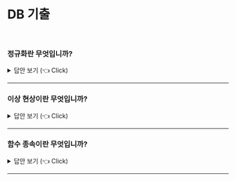 # DB 기출
<br>

### 정규화란 무엇입니까?

<details>
   <summary> 답안 보기 (👈 Click)</summary>
<br />

[참고: 데이터베이스 개론]

+ 8장에서는 관계 데이터 모델에 기반을 두고 데이터베이스를 설계하는 방법 중 
E-R 모델과 릴레이션 변환 규칙을 이용하는 방법을 살펴보았다

이 장에서는 정규화를 이용해 데이터베이스를 설계하는 방법에 대해 소개한다
정규화는 데이터베이스를 설계한 후 설계 결과물을 검증하기 위해 사용하기도 한다
앞에서도 언급했듯이, 두 설계 방법은 데이터베이스 설계 결과물이 비슷한 수준을
유지하므로 상황에 따라 적절한 방법을 선택하면 된다

데이터베이스를 잘못 설계하면 불필요한 데이터 중복이 발생하여 릴레이션에 대한 데이터의 삽입, 수정, 삭제 연산을 수행할 때 부작용이 발생할 수 있다. 이러한 부작용을 이상 현상이라 한다
이상 현상을 제거하면서 데이터베이스를 올바르게 설계해나가는 과정이 정규화다
정규화의 필요성과 방법을 구체적으로 알아보기에 앞서 먼저 이상 현상을 종류별로 자세히 알아보자
</details>

-----------------------

### 이상 현상이란 무엇입니까?

<details>
   <summary> 답안 보기 (👈 Click)</summary>

[참고: 데이터베이스 개론]

+ 
1) 이상 현상의 종류
- 이상 현상에는 [그림 9-1]과 같이 삽입 이상, 갱신 이상, 삭제 이상이 있다
   삽입 이상 - 새 데이터를 삽입하기 위해 불필요한 데이터도 함께 삽입해야 하는 문제
   갱신 이상 - 중복 투플 중 일부만 변경하여 데이터가 불일치하게 되는 모순의 문제
   삭제 이상 - 투플을 삭제하면 꼭 필요한 데이터까지 함께 삭제되는 데이터 손실의 문제

 [그림 9-2]의 이벤트 참여 릴레이션을 이용해 잘못 설계된 릴레이션에서 발생할 수 있는
 이상 현상을 살펴보고, 이를 통해 이상 현상의 개념을 이해해보자. 

[그림 9-2]의 이벤트참여 릴레이션은 고객들이 이벤트에 참여한 결과를 저장하고 있는 릴레이션이다. 고객에 대한 정보인 고객아이디, 고객이름, 등급과 고객이 참여한 이벤트에 대한 정보인 이벤트번호, 당첨여부를 포함하고 있다. 
한 고객이 여러 이벤트에 참여할 수 있으므로 고객아이디만으로는 투플을 유일하게 식별할 수 없다.
그러므로 고객아이디와 이벤트번호 속성을 함께 사용하여 이벤트참여 릴레이션의 기본키를 구성한다. 

고객 한 명이 여러 이벤트에 참여할 수 있으므로 이벤트참여 릴레이션에는 동일한 고객의 
이름과 등급이 여러 번 나타날 수 있다.
예를 들어, 아이디가 apple인 고객은 3개의 이벤트에 참여하므로
고객의 이름과 등급이 이벤트참여 릴레이션에 세 번 저장된다.
이렇게 동일한 데이터가 여러 번 중복되어 저장되면 저장 공간을 낭비할 뿐 아니라
릴레이션에 데이터를 삽입, 수정,삭제 할 때 삽입,갱신, 삭제 이상 현상이 발생할 수 있다 

1)삽입 이상
- 릴레이션에 새 데이터를 삽입하기 위해 원치 않는 불필요한 데이터도 함께 삽입해야 하는 문제를 삽입 이상이라 한다
  예를 들어, 아이디가 melon이고, 이름이 성원용, 등급이 gold인 신규 고객이 회원으로 가입하여, [그림 9-2]의 이벤트참여 릴레이션에 이 고객에 대한 데이터를 삽입해야 한다고 해보자.
  이 고객이 참여한 이벤트가 아직 업삳면 이벤트참여 릴레이션에 이 고객에 대한 데이터를 삽입할 수 없다. 이벤트참여 릴레이션의 기본키가 고객아이디와 이벤트번호 속성이고,
  기본키를 구성하는 속성은 널 값을 가질 수 없다는 제약이 존재하기 때문이다. 
  즉, 고객아이디와 참여한 이벤트번호가 모두 존재해야 이벤트참여 릴레이션에 새 고객의 데이터를 삽입할 수 있다. 따라서 성원용 고객에 대한 데이터를 이벤트참여 릴레이션에 삽입하려면 실제로 참여하지 않은 임시 이벤트번호를 삽입해야 하므로 이벤트참여 릴레이션에는 삽입 이상이 발생하게 된다. 

2) 갱신 이상
- 릴레이션의 중복된 투플들 중 일부만 수저앟여 데이터가 불일치하게 되는 모순이 발생하는 것을 
   갱신 이상이라한다. [그림9-2]의 이벤트참여 릴레이션에는 아이디가 apple인 고객에 대한 
   투플이 3개 존재하여, 고객아이디, 고객이름, 등급 속성의 값이 중복되어 있다. 
   아이디가 apple인 고객의 등급이 gold에서 vip로 변경된다면, 이벤트참여 릴레이션에서 
   apple 고객에 대한 투플 3개의 등급 속성 값이 모두 수정되어야 한다. 
   그렇지 않고 [그림9-2]와 같이 2개의 투플만 등급이 수정되면 apple 고객이 서로 다른 등급을 가지는 모순이 생겨 갱신 이상이 발생하게 된다 

3) 삭제 이상
- 릴레이션에서 투플을 삭제하면 꼭 필요한 데이터까지 함께 삭제하여 데이터가  손실되는 
  연쇄 삭제 현상을 삭제 이상이라 한다. 

아이디가 orange인 고객이 이벤트 참여를 취소하여 [그림 9-2]의 이벤트참여 릴레이션에서 관련된 투플을 삭제해야 한다면, [그림 9-5]와 같이 하나의 투플만 삭제하면 된다.
그런데 이 투플은 아이디가 orange인 고객이 참여하고 있는 이벤트에 대한 정보만 가지고 있는 것이 아니라, 해당 고객에 대한 정보인 고객아이디, 고객이름, 등급에 대한 정보도 유일하게 가지고 있다. 
따라서 이 투플이 삭제되면 이벤트 참여와 관련이 없음에도 불구하고 해당 고객에 대한 고객아이디, 고객이름, 등급 데이터까지 원치 않게 손실되는 삭제 이상이 발생하게 된다. 

[그림 9-2]의 이벤트참여 릴레이션에 여러 이상 현상이 발생하는 이유는 무엇일까?
관련이 없는 데이터, 즉 관련 없는 속성들을 하나의 릴레이션에 모아 두고 있기 때문이다.
이상 현상이 발생하지 않도록 하려면, 관련 있는 속성들로만 릴레이션을 구성해야 하는데,
이를 위해 필요한 것이 정규화다.

정규화는 이상 현상이 발생하지 않도록, 릴레이션을 관련이 있는 속성들로만 구성하기 위해 릴레이션을 분해하는 과정이다. 정규화를 통해 릴레이션 설계를 올바르게 완성할 수 있다. 

정규화를 수행하려면 먼저 릴레이션을 구성하는 속성들 간의 관련성을 판단할 수 있어야 한다.
정규화 과정에서 고려해야 하는 속성들 간의 관련성을 함수적 종속성이라고 한다.

일반적으로 릴레이션에 함수적 종속성이 하나 존재하도록 정규화를 통해 릴레이션을 분해한다.
그러므로 정규화를 본격적으로 살펴보기에 앞서 다음 절에서 함수적 종속성의 의미와 
함수적 종속성을 판단하는 방법부터 알아보자. 



</details>

-----------------------

### 함수 종속이란 무엇입니까?

<details>
   <summary> 답안 보기 (👈 Click)</summary>
<br />

[참고: 데이터베이스 개론]

+ 하나의 릴레이션을 구성하는 속성들읠 부분 집합을 X와 Y라 할 때,
어느 시점에서든 릴레이션 내의 모든 투플에서 X값에 대한 Y값이 항상 하나면
"X가 Y를 함수적으로 결정한다" 또는 "Y가 X에 함수적으로 종속되어 있다"라고 한다

함수 종속 관계는 X->Y로 표현하고, X를 결정자, Y를 종속자라고 한다

[그림 9-7]의 고객 릴레이션을 대상으로 속성 간의 함수 종속 관계를 판단해보자.

[그림 9-7]의 고객 릴레이션에서 각 고객아이디 속성 값에 대응되는 고객이름 속성과
등급 속성의 값이 단 하나이므로, 고객 아이디가 고객이름과 등급을 결정한다고 볼 수 있다.
예를 들어, 고객아이디가 apple인 고객은 이름이 정소화, 등급이 gold인 한 사람박에 없다.
그러므로 고객 릴레이션에서 고객이름과 등급 속성은 고객아이디 속성에 함수적으로 종속되어 있어,
고객아이디는 결정자가 되고 고객이름과 등급은 종속자가 된다. 

고객 릴레이션에 존재하는 함수 종속 관계는 다음과 같이 기호로 표현할 수 있다
하나의 릴레이션을 구성하는 속성들 간의 함수 종속 관계를 도식화하여 표현할 수 있다
이를 함수 종속 다이어그램이라고 하는데, 함수 종속 다이어그램은 복잡한 함수 종속 관계를 더 직관적으로 이해하는 데 도움이 된다.
예로 제시한 고객 릴레이션의 함수 종속 다이어그램은 [그림 9-9]와 같다 

함수 종속 관계를 판단할 때 유의할 점은, 현재 시점에 릴레이션에 포함된 속성 값만으로 판단하면 안된다는 것이다. 릴레이션에서 속성 값은 계속 변할 수 있기 때문에 속성 자체가 가지고 있는 특성과 의미를 기반으로 판단해야 한다. 

[그림 9-7]의 고객 릴레이션에서 함수 종속 관계를 판단할 때도 마찬가지다.
고객 릴레이션에 현재 저장되어 있는 속성 값이 아닌 속성 자체의 특성을 고려하여 함수 종속 관계를 판단해야 한다. 고객 릴레이션에서 고객아이디는 고객을 구별해주는 기본키 속성이기 때문에 아이디가 같은 서로 다른 고객이 존재할 수 없다.
그러므로, 고객아이디가 정해지면 오직 하나의 고객 이름과 등급이 결정된다.

일반적으로 투플을 유일하게 구별하는 기본키와 후보키는 그 특성 때문에 릴레이션을 구성하는 다른 모든 속성들을 함수적으로 결정한다.
하지만 이러한 특성으로 인해 함수 종속 관계 X->Y에서 기본키나 후보키만 결정자인 X가 될 수 있는 것은 아니다. 기본키나 후보키가 아니더라도 속성 Y값을 유일하게 결정하는 속성 X는 함수 종속 관계에서 모두 결정자가 될 수 있다.
물론 릴레이션 내의 여러 투플에서 속성 X 값이 같으면 이 값과 연관된 속성 Y 값도 모두 같아야
결정자로 인정받을 수 있다. 

[그림 9-10]의 이벤트참여 릴레이션을 대상으로 좀 더 복잡한 속성들 간의 함수 종속 관계를 판단해보자. 

[그림 9-10]의 이벤트참여 릴레이션에서는 고객 아이디가 고객 이름을 유일하게 결정한다.
고객아이디가 같으면 모든 투플에서 고객이름이 반드시 같은 값을 가지기 때문이다.
그러므로 고객이름은 고객아이디에 종속되어 있어, 고객아이디가 결정자가 되고 고객이름이 종속자가 된다.

그리고 기본키인 {고객아이디, 이벤트번호} 속성 집합은 당첨여부 속성을 유일하게 결정한다.
아이디가 apple인 고객이 참여한 E001 이벤트의 당첨여부는 Y만 존재하기 때문이다.

그러므로 당첨여부는 {고객아이디, 이벤트번호}에 종속되어 있어, {고객아이디, 이벤트번호}가 결정자가 되고 당첨여부가 종속자가 된다. 물론 당첨여부뿐 아니라 고객이름도 기본키인 {고객아이디, 이벤트번호}에 종속되어 있다. 

이벤트참여 릴레이션에 존재하는 함수 종속 관계를 기호로 표현하면 다음과 같다. 

이벤트참여 릴레이션에 존재하는 함수 종속 관계에서 
{고객아이디, 이벤트번호}에 종속되어 있는 고객 이름은 {고객아이디, 이벤트번호}의 일부분인 고객아이디에도 종속되어 있다.
이런 경우, 고객 이름 속성이 {고객아이디, 이벤트번호} 속성 집합에 부분 함수 종속되었다고 한다. 

반면, 당첨여부 속성은 {고객아이디, 이벤트번호}의 일부분이 아닌 속성 집합 전체에 종속되어 있다.
이런 경우에는 당첨여부 속성이 {고객아이디, 이벤트번호} 속성 집합에 완전 함수 종속되었다고 한다.

완전 함수 종속은 릴레이션에서 속성 집합 Y가 속성 집합 X에 함수적으로 종속되어 있지만,
속성 집합 X 전체에 종속된 것이지 일부분에 종속된 것이 아님을 의미한다. 
이와 반대로 부분 함수 종속은 속성 집합 Y가 속성 집합 X의 전체가 아닌 일부분에도
함수적으로 종속됨을 의미하므로, 부분 함수 종속 관계가 성립하려면 결정자가
여러 개의 속성들로 구성되어 있어야 한다
 
일반적으로 함수 종속이라고 하면 완전 함수 종속을 의미한다.
그러나 정규화를 수행하는 과정에서 릴렐이션이 부분 함수 종속 관계를 포함하고 있는지를 확인하는 경우가 있으므로 부분 함수 종속도 의미를 정확히 이해해둘 필요가 있다. 

[그림 9-10]의 이벤트참여 릴레이션에서 고객이름은 고객아이디에 완전 함수 종속되어 있지만, {고객아이디, 이벤트번호}에는 부분 함수 종속되어 있다. 
그리고 당첨여부는 {고객아이디, 이벤트번호}에 완전 함수 종속되어 있다.

완전 함수 종속과 부분 함수 종속을 모두 포함하는 이벤트참여 릴레이션에 대한 함수 종속 다이어그램은 [그림 9-12]와 같다. 

릴레이션에 존재하는 함수 종속 관계에서는 결정자와 종속자가 같거나, 결정자가 종속자를 포함하는 것처럼 당연한 함수 종속 관계는 고려하지 않는다. 예를 들어, 이벤트참여 릴레이션에 존재하는 다음과 같은 함수 종속 관계는 당연하게 판단되는 함수 종속 관계이므로 제외한다. 
  
</details>

-----------------------
